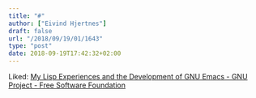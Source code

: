 ```yaml
---
title: "#"
author: ["Eivind Hjertnes"]
draft: false
url: "/2018/09/19/01/1643"
type: "post"
date: 2018-09-19T17:42:32+02:00
---
```


Liked: [My Lisp Experiences and
the Development of GNU Emacs - GNU Project - Free Software Foundation](https://www.gnu.org/gnu/rms-lisp.html)
